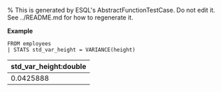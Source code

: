 % This is generated by ESQL's AbstractFunctionTestCase. Do not edit it. See ../README.md for how to regenerate it.

**Example**

```esql
FROM employees
| STATS std_var_height = VARIANCE(height)
```

| std_var_height:double |
| --- |
| 0.0425888 |


